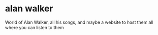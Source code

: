 # alan walker
 World of Alan Walker, all his songs, and maybe a website to host them all where you can listen to them
